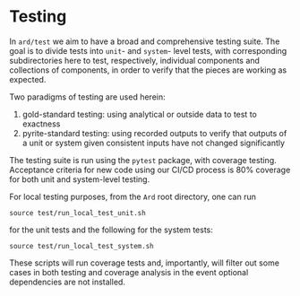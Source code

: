 
# Testing

In `ard/test` we aim to have a broad and comprehensive testing suite.
The goal is to divide tests into `unit`- and `system`- level tests, with corresponding subdirectories here to test, respectively, individual components and collections of components, in order to verify that the pieces are working as expected.

Two paradigms of testing are used herein:
1) gold-standard testing: using analytical or outside data to test to exactness
2) pyrite-standard testing: using recorded outputs to verify that outputs of a unit or system given consistent inputs have not changed significantly

The testing suite is run using the `pytest` package, with coverage testing.
Acceptance criteria for new code using our CI/CD process is 80% coverage for both unit and system-level testing.

For local testing purposes, from the `Ard` root directory, one can run
```shell
source test/run_local_test_unit.sh
```
for the unit tests and the following for the system tests:
```shell
source test/run_local_test_system.sh
```
These scripts will run coverage tests and, importantly, will filter out some cases in both testing and coverage analysis in the event optional dependencies are not installed.
